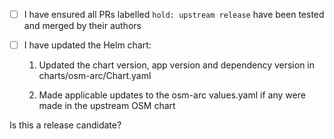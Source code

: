 <!--

Use the checklist below to ensure your release PR is complete before marking it ready for review.

-->

- [ ] I have ensured all PRs labelled `hold: upstream release` have been tested and merged by their authors
<!-- https://github.com/Azure/osm-azure/labels/hold%3A%20upstream%20release -->

- [ ] I have updated the Helm chart:
    1. Updated the chart version, app version and dependency version in charts/osm-arc/Chart.yaml    
    
    2. Made applicable updates to the osm-arc values.yaml if any were made in the upstream OSM chart
    <!--
    In upstream, compare between the latest release and the previous release to check if anything has changed in the OSS values.yaml e.g: https://github.com/openservicemesh/osm/compare/v0.6.1...v0.7.0-rc.1
    Check for variable name changes, removed variables, variables that need to be overridden, etc. and make applicable changes in the osm-arc chart.    
    -->   


Is this a release candidate?
